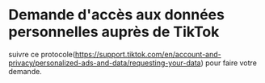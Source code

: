# Demande d'accès aux données personnelles auprès de TikTok


suivre ce protocole(https://support.tiktok.com/en/account-and-privacy/personalized-ads-and-data/requesting-your-data) pour faire votre demande.

